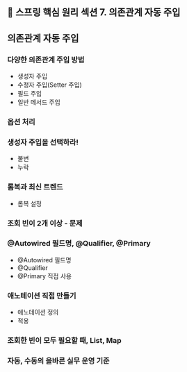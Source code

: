 ## 📝 스프링 핵심 원리 섹션 7. 의존관계 자동 주입

## 의존관계 자동 주입
### 다양한 의존관계 주입 방법
- 생성자 주입
- 수정자 주입(Setter 주입)
- 필드 주입
- 일반 메서드 주입 
### 옵션 처리
### 생성자 주입을 선택하라!
- 불변
- 누락

### 롬복과 최신 트렌드
- 롬복 설정

### 조회 빈이 2개 이상 - 문제
### @Autowired 필드명, @Qualifier, @Primary
- @Autowired 필드명
- @Qualifier
- @Primary 직접 사용

### 애노테이션 직접 만들기
- 애노테이션 정의
- 적용

### 조회한 빈이 모두 필요할 때, List, Map
### 자동, 수동의 올바른 실무 운영 기준
